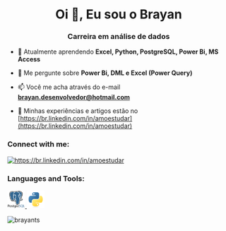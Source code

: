 <h1 align="center">Oi 👋, Eu sou o Brayan</h1>
<h3 align="center">Carreira em análise de dados</h3>

- 🌱 Atualmente aprendendo **Excel, Python, PostgreSQL, Power Bi, MS Access**

- 💬 Me pergunte sobre **Power Bi, DML e Excel (Power Query)**

- 📫 Você me acha através do e-mail **brayan.desenvolvedor@hotmail.com**

- 📄 Minhas experiências e artigos estão no [https://br.linkedin.com/in/amoestudar](https://br.linkedin.com/in/amoestudar)

<h3 align="left">Connect with me:</h3>
<p align="left">
<a href="https://linkedin.com/in/https://br.linkedin.com/in/amoestudar" target="blank"><img align="center" src="https://raw.githubusercontent.com/rahuldkjain/github-profile-readme-generator/master/src/images/icons/Social/linked-in-alt.svg" alt="https://br.linkedin.com/in/amoestudar" height="30" width="40" /></a>
</p>

<h3 align="left">Languages and Tools:</h3>
<p align="left"> <a href="https://www.postgresql.org" target="_blank" rel="noreferrer"> <img src="https://raw.githubusercontent.com/devicons/devicon/master/icons/postgresql/postgresql-original-wordmark.svg" alt="postgresql" width="40" height="40"/> </a> <a href="https://www.python.org" target="_blank" rel="noreferrer"> <img src="https://raw.githubusercontent.com/devicons/devicon/master/icons/python/python-original.svg" alt="python" width="40" height="40"/> </a> </p>

<p><img align="center" src="https://github-readme-stats.vercel.app/api/top-langs?username=brayants&show_icons=true&locale=en&layout=compact" alt="brayants" /></p>
